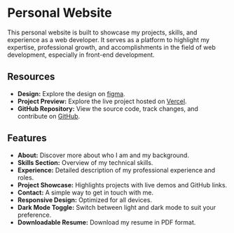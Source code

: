 # Personal Website

This personal website is built to showcase my projects, skills, and experience as a web developer. It serves as a platform to highlight my expertise, professional growth, and accomplishments in the field of web development, especially in front-end development.

## Resources

- **Design:** Explore the design on [figma](https://www.figma.com/design/GY7SJyXx88txfXERmTHS93/Personal-web?node-id=0-1&t=YVh1oU6H2fqjG3ci-1).
- **Project Preview:** Explore the live project hosted on [Vercel](https://vercel.com/aliaga-dev).
- **GitHub Repository:** View the source code, track changes, and contribute on [GitHub](https://github.com/Personal-website).

## Features

- **About:** Discover more about who I am and my background.
- **Skills Section:** Overview of my technical skills.
- **Experience:** Detailed description of my professional experience and roles.
- **Project Showcase:** Highlights projects with live demos and GitHub links.
- **Contact:** A simple way to get in touch with me.
- **Responsive Design:** Optimized for all devices.
- **Dark Mode Toggle:** Switch between light and dark mode to suit your preference.
- **Downloadable Resume:** Download my resume in PDF format.
